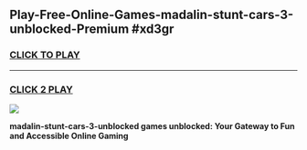 
## Play-Free-Online-Games-madalin-stunt-cars-3-unblocked-Premium #xd3gr
<h3>
<a href="https://premium.freeplayer.one?title=madalin-stunt-cars-3-unblocked&ref=8M">CLICK TO PLAY</a></h3>
<hr>

<h3>
<a href="https://premium.freeplayer.one?title=madalin-stunt-cars-3-unblocked&ref=8M">CLICK 2 PLAY</a>
  
</h3>

<a href="https://premium.freeplayer.one?title=madalin-stunt-cars-3-unblocked&ref=8M"><img src="https://clearcache.store/games.png"></a>


**madalin-stunt-cars-3-unblocked games unblocked: Your Gateway to Fun and Accessible Online Gaming**
